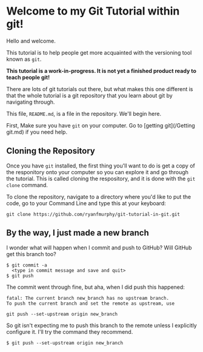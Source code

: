 Welcome to my Git Tutorial within git!
======================================

Hello and welcome.

This tutorial is to help people
get more acquainted with the versioning tool known as `git`.

**This tutorial is a work-in-progress.
It is not yet a finished product ready to teach people git!**

There are lots of git tutorials out there,
but what makes this one different is that
the whole tutorial is a git repository
that you learn about git by navigating through.

This file, `README.md`, is a file in the repository.
We'll begin here.

First, Make sure you have `git` on your computer.  Go to
[getting git](/Getting git.md) if you need help.


Cloning the Repository
----------------------

Once you have `git` installed,
the first thing you'll want to do
is get a copy of the responitory onto your computer
so you can explore it and go through the tutorial.
This is called cloning the respository,
and it is done with the `git clone` command.

To clone the repository,
navigate to a directory where you'd like to put the code,
go to your Command Line and type this at your keyboard:

    git clone https://github.com/ryanfmurphy/git-tutorial-in-git.git


By the way, I just made a new branch
------------------------------------
I wonder what will happen when I commit and push to GitHub?
Will GitHub get this branch too?

    $ git commit -a
      <type in commit message and save and quit>
    $ git push

The commit went through fine,
but aha, when I did push this happened:

    fatal: The current branch new_branch has no upstream branch.
    To push the current branch and set the remote as upstream, use

    git push --set-upstream origin new_branch

So git isn't expecting me to push this branch to the remote
unless I explicitly configure it.
I'll try the command they recommend.

    $ git push --set-upstream origin new_branch

